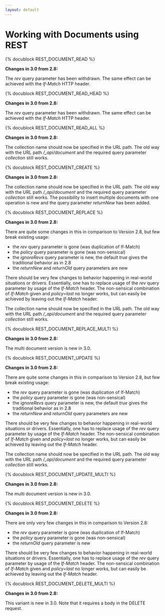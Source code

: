 ```yaml
---
layout: default
---
```

Working with Documents using REST
=================================

<!-- arangod/RestHandler/RestDocumentHandler.cpp -->
{% docublock REST_DOCUMENT_READ %}

**Changes in 3.0 from 2.8:**

The *rev* query parameter has been withdrawn. The same effect can be
achieved with the *If-Match* HTTP header.

<!-- arangod/RestHandler/RestDocumentHandler.cpp -->
{% docublock REST_DOCUMENT_READ_HEAD %}

**Changes in 3.0 from 2.8:**

The *rev* query parameter has been withdrawn. The same effect can be
achieved with the *If-Match* HTTP header.

<!-- arangod/RestHandler/RestDocumentHandler.cpp -->
{% docublock REST_DOCUMENT_READ_ALL %}

**Changes in 3.0 from 2.8:**

The collection name should now be specified in the URL path. The old
way with the URL path */_api/document* and the required query parameter
*collection* still works.

<!-- arangod/RestHandler/RestDocumentHandler.cpp -->
{% docublock REST_DOCUMENT_CREATE %}

**Changes in 3.0 from 2.8:**

The collection name should now be specified in the URL path. The old
way with the URL path */_api/document* and the required query parameter
*collection* still works. The possibility to insert multiple documents
with one operation is new and the query parameter *returnNew* has been added.


<!-- arangod/RestHandler/RestDocumentHandler.cpp -->
{% docublock REST_DOCUMENT_REPLACE %}

**Changes in 3.0 from 2.8:**

There are quite some changes in this in comparison to Version 2.8, but
few break existing usage:

  - the *rev* query parameter is gone (was duplication of If-Match)
  - the *policy* query parameter is gone (was non-sensical)
  - the *ignoreRevs* query parameter is new, the default *true* gives 
    the traditional behavior as in 2.8
  - the *returnNew* and *returnOld* query parameters are new

There should be very few changes to behavior happening in real-world
situations or drivers. Essentially, one has to replace usage of the
*rev* query parameter by usage of the *If-Match* header. The non-sensical
combination of *If-Match* given and *policy=last* no longer works, but can
easily be achieved by leaving out the *If-Match* header.

The collection name should now be specified in the URL path. The old
way with the URL path */_api/document* and the required query parameter
*collection* still works.

<!-- arangod/RestHandler/RestDocumentHandler.cpp -->
{% docublock REST_DOCUMENT_REPLACE_MULTI %}

**Changes in 3.0 from 2.8:**

The multi document version is new in 3.0.

<!-- arangod/RestHandler/RestDocumentHandler.cpp -->
{% docublock REST_DOCUMENT_UPDATE %}

**Changes in 3.0 from 2.8:**

There are quite some changes in this in comparison to Version 2.8, but
few break existing usage:

  - the *rev* query parameter is gone (was duplication of If-Match)
  - the *policy* query parameter is gone (was non-sensical)
  - the *ignoreRevs* query parameter is new, the default *true* gives 
    the traditional behavior as in 2.8
  - the *returnNew* and *returnOld* query parameters are new

There should be very few changes to behavior happening in real-world
situations or drivers. Essentially, one has to replace usage of the
*rev* query parameter by usage of the *If-Match* header. The non-sensical
combination of *If-Match* given and *policy=last* no longer works, but can
easily be achieved by leaving out the *If-Match* header.

The collection name should now be specified in the URL path. The old
way with the URL path */_api/document* and the required query parameter
*collection* still works.

<!-- arangod/RestHandler/RestDocumentHandler.cpp -->
{% docublock REST_DOCUMENT_UPDATE_MULTI %}

**Changes in 3.0 from 2.8:**

The multi document version is new in 3.0.

<!-- arangod/RestHandler/RestDocumentHandler.cpp -->
{% docublock REST_DOCUMENT_DELETE %}

**Changes in 3.0 from 2.8:**

There are only very few changes in this in comparison to Version 2.8:

  - the *rev* query parameter is gone (was duplication of If-Match)
  - the *policy* query parameter is gone (was non-sensical)
  - the *returnOld* query parameter is new

There should be very few changes to behavior happening in real-world
situations or drivers. Essentially, one has to replace usage of the
*rev* query parameter by usage of the *If-Match* header. The non-sensical
combination of *If-Match* given and *policy=last* no longer works, but can
easily be achieved by leaving out the *If-Match* header.

<!-- arangod/RestHandler/RestDocumentHandler.cpp -->
{% docublock REST_DOCUMENT_DELETE_MULTI %}

**Changes in 3.0 from 2.8:**

This variant is new in 3.0. Note that it requires a body in the DELETE
request.
